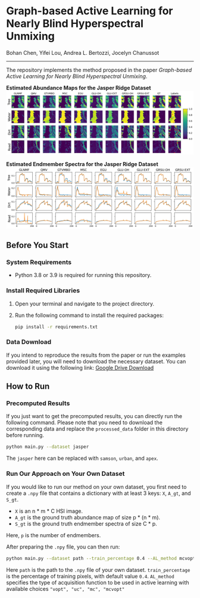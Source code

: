 # Graph-based Active Learning for Nearly Blind Hyperspectral Unmixing
Bohan Chen, Yifei Lou, Andrea L. Bertozzi, Jocelyn Chanussot
___________

The repository implements the method proposed in the paper *Graph-based Active Learning for Nearly Blind Hyperspectral Unmixing*.

**Estimated Abundance Maps for the Jasper Ridge Dataset**
![Estimated Abundance Maps](jasper_A.jpg)

**Estimated Endmember Spectra for the Jasper Ridge Dataset**
![Estimated Endmember Spectra](jasper_S.jpg)

## Before You Start

### System Requirements
- Python 3.8 or 3.9 is required for running this repository.

### Install Required Libraries
1. Open your terminal and navigate to the project directory.
2. Run the following command to install the required packages:

    ```bash
    pip install -r requirements.txt
    ```

### Data Download
If you intend to reproduce the results from the paper or run the examples provided later, you will need to download the necessary dataset. You can download it using the following link:
[Google Drive Download](https://drive.google.com/uc?export=download&id=1jnM-g4WErsObOQEgjg8onj-M8j8ooopq)

## How to Run

### Precomputed Results
If you just want to get the precomputed results, you can directly run the following command. Please note that you need to download the corresponding data and replace the `processed_data` folder in this directory before running.
```bash
python main.py --dataset jasper
```
The `jasper` here can be replaced with `samson`, `urban`, and `apex`.

### Run Our Approach on Your Own Dataset
If you would like to run our method on your own dataset, you first need to create a `.npy` file that contains a dictionary with at least 3 keys: `X`, `A_gt`, and `S_gt`.

- `X` is an n * m * C HSI image.
- `A_gt` is the ground truth abundance map of size p * (n * m).
- `S_gt` is the ground truth endmember spectra of size C * p.

Here, `p` is the number of endmembers.

After preparing the `.npy` file, you can then run:

```bash
python main.py --dataset path --train_percentage 0.4 --AL_method mcvopt
```

Here `path` is the path to the `.npy` file of your own dataset. `train_percentage` is the percentage of training pixels, with default value `0.4`. `AL_method` specifies the type of acquisition function to be used in active learning with available choices `"vopt", "uc", "mc", "mcvopt"`